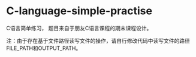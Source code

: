 # C-language-simple-practise

C语言简单练习， 题目来自于朋友C语言课程的期末课程设计。

注：由于存在基于文件路径读写文件的操作，请自行修改代码中读写文件的路径FILE_PATH和OUTPUT_PATH。
